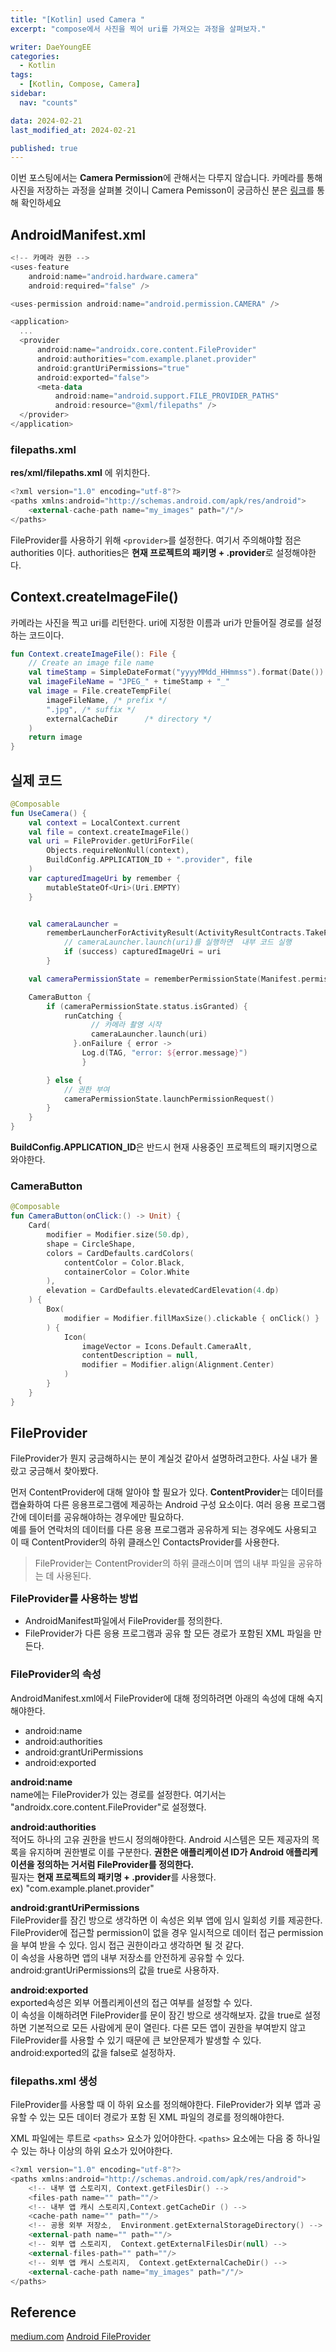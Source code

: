 ```yaml
---
title: "[Kotlin] used Camera "
excerpt: "compose에서 사진을 찍어 uri를 가져오는 과정을 살펴보자."

writer: DaeYoungEE
categories:
  - Kotlin
tags:
  - [Kotlin, Compose, Camera]
sidebar:
  nav: "counts"

data: 2024-02-21
last_modified_at: 2024-02-21

published: true
---
```


이번 포스팅에서는 **Camera Permission**에 관해서는 다루지 않습니다. 카메라를 통해 사진을 저장하는 과정을 살펴볼 것이니 Camera Pemisson이 궁금하신 분은 [링크](https://daeyoungee.github.io/kotlin/CameraPermission/)를 통해 확인하세요

## AndroidManifest.xml

```kotlin
<!-- 카메라 권한 -->
<uses-feature
    android:name="android.hardware.camera"
    android:required="false" />

<uses-permission android:name="android.permission.CAMERA" />

<application>
  ...
  <provider
      android:name="androidx.core.content.FileProvider"
      android:authorities="com.example.planet.provider"
      android:grantUriPermissions="true"
      android:exported="false">
      <meta-data
          android:name="android.support.FILE_PROVIDER_PATHS"
          android:resource="@xml/filepaths" />
  </provider>
</application>
```

### filepaths.xml

**res/xml/filepaths.xml** 에 위치한다.

```kotlin
<?xml version="1.0" encoding="utf-8"?>
<paths xmlns:android="http://schemas.android.com/apk/res/android">
    <external-cache-path name="my_images" path="/"/>
</paths>
```

FileProvider를 사용하기 위해 `<provider>`를 설정한다. 여기서 주의해야할 점은 authorities 이다.
authorities은 **현재 프로젝트의 패키명 + .provider**로 설정해야한다.

## Context.createImageFile()

카메라는 사진을 찍고 uri를 리턴한다. uri에 지정한 이름과 uri가 만들어질 경로를 설정하는 코드이다.

```kotlin
fun Context.createImageFile(): File {
    // Create an image file name
    val timeStamp = SimpleDateFormat("yyyyMMdd_HHmmss").format(Date())
    val imageFileName = "JPEG_" + timeStamp + "_"
    val image = File.createTempFile(
        imageFileName, /* prefix */
        ".jpg", /* suffix */
        externalCacheDir      /* directory */
    )
    return image
}
```

## 실제 코드

```kotlin
@Composable
fun UseCamera() {
    val context = LocalContext.current
    val file = context.createImageFile()
    val uri = FileProvider.getUriForFile(
        Objects.requireNonNull(context),
        BuildConfig.APPLICATION_ID + ".provider", file
    )
    var capturedImageUri by remember {
        mutableStateOf<Uri>(Uri.EMPTY)
    }


    val cameraLauncher =
        rememberLauncherForActivityResult(ActivityResultContracts.TakePicture()) { success ->
            // cameraLauncher.launch(uri)를 실행하면  내부 코드 실행
            if (success) capturedImageUri = uri
        }

    val cameraPermissionState = rememberPermissionState(Manifest.permission.CAMERA)

    CameraButton {
        if (cameraPermissionState.status.isGranted) {
            runCatching {
                  // 카메라 촬영 시작
                  cameraLauncher.launch(uri)
              }.onFailure { error ->
                Log.d(TAG, "error: ${error.message}")
                }

        } else {
            // 권한 부여
            cameraPermissionState.launchPermissionRequest()
        }
    }
}
```

**BuildConfig.APPLICATION_ID**은 반드시 현재 사용중인 프로젝트의 패키지명으로 와야한다.

### CameraButton

```kotlin
@Composable
fun CameraButton(onClick:() -> Unit) {
    Card(
        modifier = Modifier.size(50.dp),
        shape = CircleShape,
        colors = CardDefaults.cardColors(
            contentColor = Color.Black,
            containerColor = Color.White
        ),
        elevation = CardDefaults.elevatedCardElevation(4.dp)
    ) {
        Box(
            modifier = Modifier.fillMaxSize().clickable { onClick() }
        ) {
            Icon(
                imageVector = Icons.Default.CameraAlt,
                contentDescription = null,
                modifier = Modifier.align(Alignment.Center)
            )
        }
    }
}
```

## FileProvider

FileProvider가 뭔지 궁금해하시는 분이 계실것 같아서 설명하려고한다. 사실 내가 몰랐고 궁금해서 찾아봤다.
<br>

먼저 ContentProvider에 대해 알아야 할 필요가 있다. **ContentProvider**는 데이터를 캡슐화하여 다른 응용프로그램에 제공하는 Android 구성 요소이다. 여러 응용 프로그램간에 데이터를 공유해야하는 경우에만 필요하다.  
예를 들어 연락처의 데이터를 다른 응용 프로그램과 공유하게 되는 경우에도 사용되고 이 때 ContentProvider의 하위 클래스인 ContactsProvider를 사용한다.

> FileProvider는 ContentProvider의 하위 클래스이며 앱의 내부 파일을 공유하는 데 사용된다.

<span style="font-size : 12pt"> **FileProvider를 사용하는 방법** </span>

- AndroidManifest파일에서 FileProvider를 정의한다.
- FileProvider가 다른 응용 프로그램과 공유 할 모든 경로가 포함된 XML 파일을 만든다.

### FileProvider의 속성

AndroidManifest.xml에서 FileProvider에 대해 정의하려면 아래의 속성에 대해 숙지해야한다.

- android:name
- android:authorities
- android:grantUriPermissions
- android:exported

<span style="font-size : 11pt"> **android:name** </span>  
name에는 FileProvider가 있는 경로를 설정한다. 여기서는 "androidx.core.content.FileProvider"로 설정했다.

<span style="font-size : 11pt"> **android:authorities** </span>  
적어도 하나의 고유 권한을 반드시 정의해야한다. Android 시스템은 모든 제공자의 목록을 유지하며 권한별로 이를 구분한다. **권한은 애플리케이션 ID가 Android 애플리케이션을 정의하는 거서럼 FileProvider를 정의한다.**  
필자는 **현재 프로젝트의 패키명 + .provider**를 사용했다.  
ex) "com.example.planet.provider"

<span style="font-size : 11pt"> **android:grantUriPermissions** </span>  
FileProvider를 잠긴 방으로 생각하면 이 속성은 외부 앱에 임시 일회성 키를 제공한다. FileProvider에 접근할 permission이 없을 경우 일시적으로 데이터 접근 permission을 부여 받을 수 있다. 임시 접근 권한이라고 생각하면 될 것 같다.  
이 속성을 사용하면 앱의 내부 저장소를 안전하게 공유할 수 있다. android:grantUriPermissions의 값을 true로 사용하자.

<span style="font-size : 11pt"> **android:exported** </span>  
exported속성은 외부 어플리케이션의 접근 여부를 설정할 수 있다.  
이 속성을 이해하려면 FileProvider를 문이 잠긴 방으로 생각해보자. 값을 true로 설정하면 기본적으로 모든 사람에게 문이 열린다. 다른 모든 앱이 권한을 부여받지 않고 FileProvider를 사용할 수 있기 때문에 큰 보안문제가 발생할 수 있다.  
android:exported의 값을 false로 설정하자.

### filepaths.xml 생성

FileProvider를 사용할 때 이 하위 요소를 정의해야한다. FileProvider가 외부 앱과 공유할 수 있는 모든 데이터 경로가 포함 된 XML 파일의 경로를 정의해야한다.

XML 파일에는 루트로 `<paths>` 요소가 있어야한다. `<paths>` 요소에는 다음 중 하나일 수 있는 하나 이상의 하위 요소가 있어야한다.

```kotlin
<?xml version="1.0" encoding="utf-8"?>
<paths xmlns:android="http://schemas.android.com/apk/res/android">
    <!-- 내부 앱 스토리지, Context.getFilesDir() -->
    <files-path name="" path=""/>
    <!-- 내부 앱 캐시 스토리지,Context.getCacheDir () -->
    <cache-path name="" path=""/>
    <!-- 공용 외부 저장소,  Environment.getExternalStorageDirectory() -->
    <external-path name="" path=""/>
    <!-- 외부 앱 스토리지,  Context.getExternalFilesDir(null) -->
    <external-files-path="" path=""/>
    <!-- 외부 앱 캐시 스토리지,  Context.getExternalCacheDir() -->
    <external-cache-path name="my_images" path="/"/>
</paths>
```

## Reference

[medium.com](https://medium.com/@dheerubhadoria/capturing-images-from-camera-in-android-with-jetpack-compose-a-step-by-step-guide-64cd7f52e5de)
[Android FileProvider](https://eunplay.tistory.com/81)
